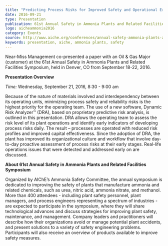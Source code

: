 ```yaml
---
title: "Predicting Process Risks for Improved Safety and Operational Excellence: A Breakthrough Technology and Case Studies"
date: 2016-09-21
type: Presentation
publication: 61st Annual Safety in Ammonia Plants and Related Facilities Symposium
logo: aicheammonia2016
category: Events
source: http://www.aiche.org/conferences/annual-safety-ammonia-plants-and-related-facilities-symposium/2016
keywords: presentation, aiche, ammonia plants, safety
---
```

Near-Miss Management co-presented a paper with an Oil & Gas Major (customer) at the 61st Annual Safety in Ammonia Plants and Related Facilities Symposium, held in Denver, CO from September 18-22, 2016.  


**Presentation Overview**

*Time:* Wednesday, September 21, 2016, 8:30 - 9:00 am

Because of the nature of materials involved and interdependency between its operating units, minimizing process safety and reliability risks is the highest priority for the operating team. The use of a new software, Dynamic Risk Analyzer&trade; (DRA), based on proprietary predictive risk analysis, is outlined in this presentation. DRA allows the operating team to assess the risk level of its plant operations and identify early indicators of developing process risks daily. The result – processes are operated with reduced risk profiles and improved capital effectiveness. Since the adoption of DRA, the plant has improved its organizational culture and workflow that involve day-to-day proactive assessment of process risks at their early stages. Real-life operations issues that were detected and addressed early on are discussed.


**About 61st Annual Safety in Ammonia Plants and Related Facilities Symposium**

Organized by AIChE’s Ammonia Safety Committee, the annual symposium is dedicated to improving the safety of plants that manufacture ammonia and related chemicals, such as urea, nitric acid, ammonia nitrate, and methanol. More than 400 attendees - including plant safety personnel, plant managers, and process engineers representing a spectrum of industries - are expected to participate in the symposium, where they will share technological advances and discuss strategies for improving plant safety, maintenance, and management. Company leaders and practitioners will describe how their organizations avoid or manage potential plant accidents, and present solutions to a variety of safety engineering problems. Participants will also receive an overview of products available to improve safety measures.

